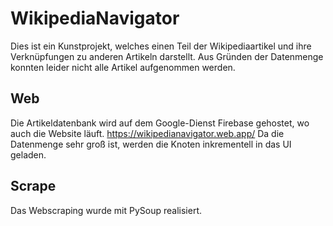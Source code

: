 # WikipediaNavigator
Dies ist ein Kunstprojekt, welches einen Teil der Wikipediaartikel und ihre Verknüpfungen zu anderen Artikeln darstellt. Aus Gründen der Datenmenge konnten leider nicht alle Artikel aufgenommen werden.
## Web
Die Artikeldatenbank wird auf dem Google-Dienst Firebase gehostet, wo auch die Website läuft.
https://wikipedianavigator.web.app/
Da die Datenmenge sehr groß ist, werden die Knoten inkrementell in das UI geladen.
## Scrape
Das Webscraping wurde mit PySoup realisiert.
